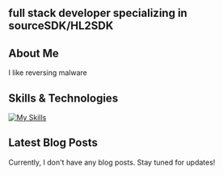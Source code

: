 ## full stack developer specializing in sourceSDK/HL2SDK



## About Me

I like reversing malware

## Skills & Technologies

[![My Skills](https://skillicons.dev/icons?i=java,py,c,cpp,cs,ts,js,lua,php,ruby,html,css,kotlin,mysql,sqlite,maven,gradle,rust,discordjs,bash,coffeescript,cmake,bootstrap,nodejs,cloudflare,swift,react&perline=8)](https://skillicons.dev)

## Latest Blog Posts

Currently, I don't have any blog posts. Stay tuned for updates!
